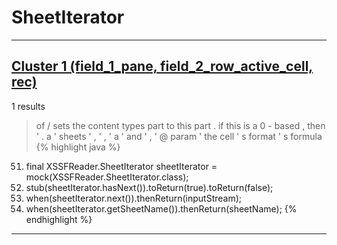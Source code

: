 # SheetIterator

***

## [Cluster 1 (field_1_pane, field_2_row_active_cell, rec)](./1)
1 results
> of / sets the content types part to this part . if this is a 0 - based , then ' . a ' sheets ' , ' , ' a ' and ' , ' @ param ' the cell ' s format ' s formula 
{% highlight java %}
51. final XSSFReader.SheetIterator sheetIterator = mock(XSSFReader.SheetIterator.class);
52. stub(sheetIterator.hasNext()).toReturn(true).toReturn(false);
53. when(sheetIterator.next()).thenReturn(inputStream);
54. when(sheetIterator.getSheetName()).thenReturn(sheetName);
{% endhighlight %}

***

